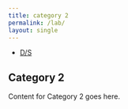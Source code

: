 ```yaml
---
title: category 2
permalink: /lab/
layout: single
---
```


- [   D/S  ](#category-2)


## Category 2
Content for Category 2 goes here.
